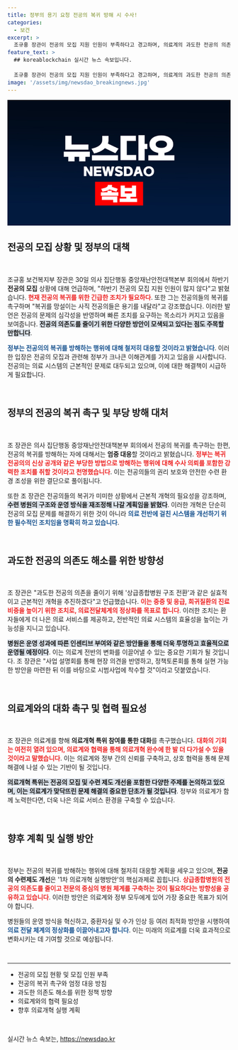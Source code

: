 ```yaml
---
title: 정부의 용기 요청 전공의 복귀 방해 시 수사!
categories:
  - 보건
excerpt: >
  조규홍 장관이 전공의 모집 지원 인원이 부족하다고 경고하며, 의료계의 과도한 전공의 의존 줄이기를 위한 근본적 개혁을 추진한다고 밝혔습니다. 전공의 복귀 유도와 함께 엄정한 대응 예고, 의료체계 정상화를 향한 새로운 방향성에도 주목해야 합니다.
feature_text: >
  ## koreablockchain 실시간 뉴스 속보입니다.

  조규홍 장관이 전공의 모집 지원 인원이 부족하다고 경고하며, 의료계의 과도한 전공의 의존 줄이기를 위한 근본적 개혁을 추진한다고 밝혔습니다. 전공의 복귀 유도와 함께 엄정한 대응 예고, 의료체계 정상화를 향한 새로운 방향성에도 주목해야 합니다.
image: '/assets/img/newsdao_breakingnews.jpg'
---
```


<p><img src="/assets/img/newsdao_breakingnews.jpg" alt="koreablockchain 속보" /></p>

<h2 data-ke-size="size26">전공의 모집 상황 및 정부의 대책</h2>

<p data-ke-size="size16">&nbsp;</p>

<p>조규홍 보건복지부 장관은 30일 의사 집단행동 중앙재난안전대책본부 회의에서 하반기 <b>전공의 모집</b> 상황에 대해 언급하며, "하반기 전공의 모집 지원 인원이 많지 않다"고 밝혔습니다. <b><span style="color: #ee2323;">현재 전공의 복귀를 위한 긴급한 조치가 필요하다</span></b>. 또한 그는 전공의들의 복귀를 촉구하며 "복귀를 망설이는 사직 전공의들은 용기를 내달라"고 강조했습니다. 이러한 발언은 전공의 문제의 심각성을 반영하며 빠른 조치를 요구하는 목소리가 커지고 있음을 보여줍니다. <b><span style="background-color: #21538527;">전공의 의존도를 줄이기 위한 다양한 방안이 모색되고 있다는 점도 주목할 만합니다</span></b>.</p>

<p><b><span style="color: #1a5490;">정부는 전공의의 복귀를 방해하는 행위에 대해 철저히 대응할 것이라고 밝혔습니다</span></b>. 이러한 입장은 전공의 모집과 관련해 정부가 크나큰 이해관계를 가지고 있음을 시사합니다. 전공의는 의료 시스템의 근본적인 문제로 대두되고 있으며, 이에 대한 해결책이 시급하게 필요합니다.</p>

<p data-ke-size="size16">&nbsp;</p>

<h2 data-ke-size="size26">정부의 전공의 복귀 촉구 및 부당 방해 대처</h2>

<p data-ke-size="size16">&nbsp;</p>

<p>조 장관은 의사 집단행동 중앙재난안전대책본부 회의에서 전공의 복귀를 촉구하는 한편, 전공의 복귀를 방해하는 자에 대해서는 <b>엄중 대응</b>할 것이라고 밝혔습니다. <b><span style="color: #ee2323;">정부는 복귀 전공의의 신상 공개와 같은 부당한 방법으로 방해하는 행위에 대해 수사 의뢰를 포함한 강력한 조치를 취할 것이라고 천명했습니다</span></b>. 이는 전공의들의 권리 보호와 안전한 수련 환경 조성을 위한 결단으로 풀이됩니다.</p>

<p>또한 조 장관은 전공의들의 복귀가 미미한 상황에서 근본적 개혁의 필요성을 강조하며, <b><span style="background-color: #21538527;">수련 병원의 구조와 운영 방식을 재조정해 나갈 계획임을 밝혔다</span></b>. 이러한 개혁은 단순히 전공의 모집 문제를 해결하기 위한 것이 아니라 <b><span style="color: #1a5490;">의료 전반에 걸친 시스템을 개선하기 위한 필수적인 조치임을 명확히 하고 있습니다</span></b>.</p>

<p data-ke-size="size16">&nbsp;</p>

<h2 data-ke-size="size26">과도한 전공의 의존도 해소를 위한 방향성</h2>

<p data-ke-size="size16">&nbsp;</p>

<p>조 장관은 "과도한 전공의 의존을 줄이기 위해 '상급종합병원 구조 전환'과 같은 실효적이고 근본적인 개혁을 추진하겠다"고 언급했습니다. <b><span style="color: #ee2323;">이는 중증 및 응급, 희귀질환의 진료 비중을 높이기 위한 조치로, 의료전달체계의 정상화를 목표로 합니다</span></b>. 이러한 조치는 환자들에게 더 나은 의료 서비스를 제공하고, 전반적인 의료 시스템의 효율성을 높이는 가능성을 지니고 있습니다.</p>

<p><b><span style="background-color: #21538527;">병원은 운영 성과에 따른 인센티브 부여와 같은 방안들을 통해 더욱 투명하고 효율적으로 운영될 예정이다</span></b>. 이는 의료계 전반의 변화를 이끌어낼 수 있는 중요한 기회가 될 것입니다. 조 장관은 "사업 설명회를 통해 현장 의견을 반영하고, 정책토론회를 통해 실현 가능한 방안을 마련한 뒤 이를 바탕으로 시범사업에 착수할 것"이라고 덧붙였습니다.</p>

<p data-ke-size="size16">&nbsp;</p>

<h2 data-ke-size="size26">의료계와의 대화 촉구 및 협력 필요성</h2>

<p data-ke-size="size16">&nbsp;</p>

<p>조 장관은 의료계를 향해 <b>의료개혁 특위 참여를 통한 대화</b>를 촉구했습니다. <b><span style="color: #ee2323;">대화의 기회는 여전히 열려 있으며, 의료계와 협력을 통해 의료개혁 완수에 한 발 더 다가설 수 있을 것이라고 말했습니다</span></b>. 이는 의료계와 정부 간의 신뢰를 구축하고, 상호 협력을 통해 문제 해결에 나설 수 있는 기반이 될 것입니다.</p>

<p><b><span style="background-color: #21538527;">의료개혁 특위는 전공의 모집 및 수련 제도 개선을 포함한 다양한 주제를 논의하고 있으며, 이는 의료계가 맞닥뜨린 문제 해결의 중요한 단초가 될 것입니다</span></b>. 정부와 의료계가 함께 노력한다면, 더욱 나은 의료 서비스 환경을 구축할 수 있습니다.</p>

<p data-ke-size="size16">&nbsp;</p>

<h2 data-ke-size="size26">향후 계획 및 실행 방안</h2>

<p data-ke-size="size16">&nbsp;</p>

<p>정부는 전공의 복귀를 방해하는 행위에 대해 철저히 대응할 계획을 세우고 있으며, <b>전공의 수련제도 개선</b>은 '1차 의료개혁 실행방안'의 핵심과제로 꼽힙니다. <b><span style="color: #ee2323;">상급종합병원의 전공의 의존도를 줄이고 전문의 중심의 병원 체계를 구축하는 것이 필요하다는 방향성을 공유하고 있습니다</span></b>. 이러한 방안은 의료계와 정부 모두에게 있어 가장 중요한 목표가 되어야 합니다.</p>

<p>병원들의 운영 방식을 혁신하고, 중환자실 및 수가 인상 등 여러 최적화 방안을 시행하여 <b><span style="color: #1a5490;">의료 전달 체계의 정상화를 이끌어내고자 합니다</span></b>. 이는 미래의 의료계를 더욱 효과적으로 변화시키는 데 기여할 것으로 예상됩니다.</p>

<p data-ke-size="size16">&nbsp;</p>

<hr />

<ul>
    <li>전공의 모집 현황 및 모집 인원 부족</li>
    <li>전공의 복귀 촉구와 엄정 대응 방침</li>
    <li>과도한 의존도 해소를 위한 정책 방향</li>
    <li>의료계와의 협력 필요성</li>
    <li>향후 의료개혁 실행 계획</li>
</ul>

<p data-ke-size="size16">&nbsp;</p>
실시간 뉴스 속보는, <a href="https://newsdao.kr" rel="dofollow">https://newsdao.kr</a>


